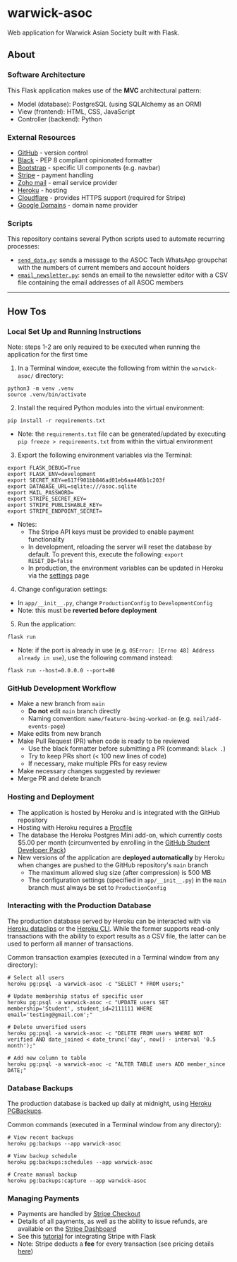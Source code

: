 # warwick-asoc
Web application for Warwick Asian Society built with Flask.

## About

### Software Architecture

This Flask application makes use of the **MVC** architectural pattern:
- Model (database): PostgreSQL (using SQLAlchemy as an ORM)
- View (frontend): HTML, CSS, JavaScript
- Controller (backend): Python

### External Resources

- [GitHub](https://github.com/warwick-asoc/warwick-asoc) - version control
- [Black](https://black.readthedocs.io/en/stable/) - PEP 8 compliant opinionated formatter
- [Bootstrap](https://getbootstrap.com/docs/5.3/getting-started/introduction/) - specific UI components (e.g. navbar)
- [Stripe](https://dashboard.stripe.com/dashboard) - payment handling
- [Zoho mail](https://www.zoho.com/mail/) - email service provider
- [Heroku](https://dashboard.heroku.com/apps/warwick-asoc) - hosting
- [Cloudflare](https://dash.cloudflare.com/604c65132a8f8ad4e86863c4c1042053/warwick-asoc.co.uk) - provides HTTPS support (required for Stripe)
- [Google Domains](https://domains.google.com/) - domain name provider

### Scripts

This repository contains several Python scripts used to automate recurring processes:

- [`send_data.py`](send_data.py): sends a message to the ASOC Tech WhatsApp groupchat with the numbers of current members and account holders
- [`email_newsletter.py`](email_newsletter.py): sends an email to the newsletter editor with a CSV file containing the email addresses of all ASOC members

---

## How Tos

### Local Set Up and Running Instructions

Note: steps 1-2 are only required to be executed when running the application for the first time

1. In a Terminal window, execute the following from within the `warwick-asoc/` directory:

```
python3 -m venv .venv
source .venv/bin/activate
```

2. Install the required Python modules into the virtual environment:

```
pip install -r requirements.txt
```

- Note: the `requirements.txt` file can be generated/updated by executing `pip freeze > requirements.txt` from within the virtual environment

3. Export the following environment variables via the Terminal:

```
export FLASK_DEBUG=True
export FLASK_ENV=development
export SECRET_KEY=e617f901bb846ad01eb6aa446b1c203f
export DATABASE_URL=sqlite:///asoc.sqlite
export MAIL_PASSWORD=
export STRIPE_SECRET_KEY= 
export STRIPE_PUBLISHABLE_KEY= 
export STRIPE_ENDPOINT_SECRET= 
```

- Notes:
  - The Stripe API keys must be provided to enable payment functionality
  - In development, reloading the server will reset the database by default. To prevent this, execute the following: `export RESET_DB=false`
  - In production, the environment variables can be updated in Heroku via the [settings](https://dashboard.heroku.com/apps/warwick-asoc/settings) page

4. Change configuration settings:
- In `app/__init__.py`, change `ProductionConfig` to `DevelopmentConfig`
- Note: this must be **reverted before deployment**

5. Run the application:
```
flask run
```
- Note: if the port is already in use (e.g. `OSError: [Errno 48] Address already in use`), use the following command instead:
```
flask run --host=0.0.0.0 --port=80
```

### GitHub Development Workflow

- Make a new branch from `main`
    - **Do not** edit `main` branch directly
    - Naming convention: `name/feature-being-worked-on` (e.g. `neil/add-events-page`)
- Make edits from new branch
- Make Pull Request (PR) when code is ready to be reviewed
    - Use the black formatter before submitting a PR (command: `black .`)
    - Try to keep PRs short (< 100 new lines of code)
    - If necessary, make multiple PRs for easy review
- Make necessary changes suggested by reviewer
- Merge PR and delete branch

### Hosting and Deployment

- The application is hosted by Heroku and is integrated with the GitHub repository
- Hosting with Heroku requires a [Procfile](Procfile)
- The database the Heroku Postgres Mini add-on, which currently costs $5.00 per month (circumvented by enrolling in the [GitHub Student Developer Pack](https://www.heroku.com/github-students))
- New versions of the application are **deployed automatically** by Heroku when changes are pushed to the GitHub repository's `main` branch
  - The maximum allowed slug size (after compression) is 500 MB
  - The configuration settings (specified in `app/__init__.py`) in the `main` branch must always be set to `ProductionConfig` 

### Interacting with the Production Database

The production database served by Heroku can be interacted with via [Heroku dataclips](https://data.heroku.com/dataclips) or the [Heroku CLI](https://devcenter.heroku.com/articles/heroku-cli). While the former supports read-only transactions with the ability to export results as a CSV file, the latter can be used to perform all manner of transactions.

Common transaction examples (executed in a Terminal window from any directory):
```
# Select all users
heroku pg:psql -a warwick-asoc -c "SELECT * FROM users;"

# Update membership status of specific user
heroku pg:psql -a warwick-asoc -c "UPDATE users SET membership='Student', student_id=2111111 WHERE email='testing@gmail.com';"

# Delete unverified users
heroku pg:psql -a warwick-asoc -c "DELETE FROM users WHERE NOT verified AND date_joined < date_trunc('day', now() - interval '0.5 month');"

# Add new column to table
heroku pg:psql -a warwick-asoc -c "ALTER TABLE users ADD member_since DATE;"
```

### Database Backups

The production database is backed up daily at midnight, using [Heroku PGBackups](https://devcenter.heroku.com/articles/heroku-postgres-backups).

Common commands (executed in a Terminal window from any directory):
```
# View recent backups
heroku pg:backups --app warwick-asoc

# View backup schedule
heroku pg:backups:schedules --app warwick-asoc

# Create manual backup
heroku pg:backups:capture --app warwick-asoc
```

### Managing Payments
- Payments are handled by [Stripe Checkout](https://stripe.com/docs/payments/checkout)
- Details of all payments, as well as the ability to issue refunds, are available on the [Stripe Dashboard](https://dashboard.stripe.com/dashboard)
- See this [tutorial](https://testdriven.io/blog/flask-stripe-tutorial/) for integrating Stripe with Flask
- Note: Stripe deducts a **fee** for every transaction (see pricing details [here](https://stripe.com/en-gb/pricing))
